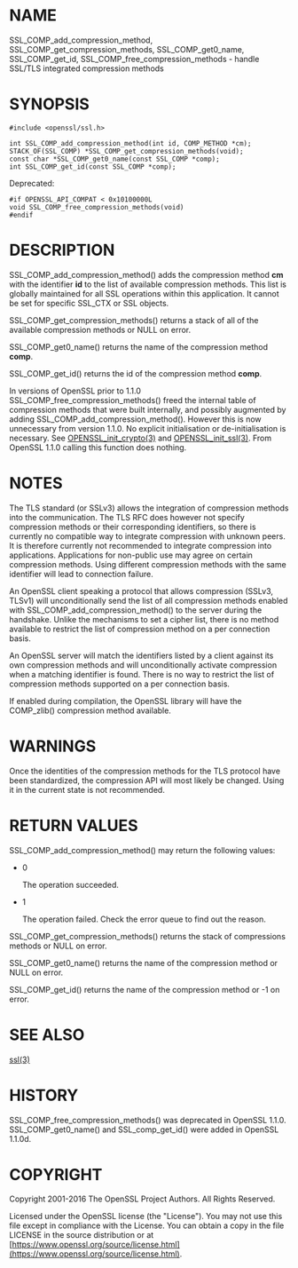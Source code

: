 # NAME

SSL\_COMP\_add\_compression\_method, SSL\_COMP\_get\_compression\_methods,
SSL\_COMP\_get0\_name, SSL\_COMP\_get\_id, SSL\_COMP\_free\_compression\_methods
\- handle SSL/TLS integrated compression methods

# SYNOPSIS

    #include <openssl/ssl.h>

    int SSL_COMP_add_compression_method(int id, COMP_METHOD *cm);
    STACK_OF(SSL_COMP) *SSL_COMP_get_compression_methods(void);
    const char *SSL_COMP_get0_name(const SSL_COMP *comp);
    int SSL_COMP_get_id(const SSL_COMP *comp);

Deprecated:

    #if OPENSSL_API_COMPAT < 0x10100000L
    void SSL_COMP_free_compression_methods(void)
    #endif

# DESCRIPTION

SSL\_COMP\_add\_compression\_method() adds the compression method **cm** with
the identifier **id** to the list of available compression methods. This
list is globally maintained for all SSL operations within this application.
It cannot be set for specific SSL\_CTX or SSL objects.

SSL\_COMP\_get\_compression\_methods() returns a stack of all of the available
compression methods or NULL on error.

SSL\_COMP\_get0\_name() returns the name of the compression method **comp**.

SSL\_COMP\_get\_id() returns the id of the compression method **comp**.

In versions of OpenSSL prior to 1.1.0 SSL\_COMP\_free\_compression\_methods() freed
the internal table of compression methods that were built internally, and
possibly augmented by adding SSL\_COMP\_add\_compression\_method(). However this is
now unnecessary from version 1.1.0.  No explicit initialisation or
de-initialisation is necessary. See [OPENSSL\_init\_crypto(3)](http://man.he.net/man3/OPENSSL_init_crypto) and
[OPENSSL\_init\_ssl(3)](http://man.he.net/man3/OPENSSL_init_ssl). From OpenSSL 1.1.0 calling this function does nothing.

# NOTES

The TLS standard (or SSLv3) allows the integration of compression methods
into the communication. The TLS RFC does however not specify compression
methods or their corresponding identifiers, so there is currently no compatible
way to integrate compression with unknown peers. It is therefore currently not
recommended to integrate compression into applications. Applications for
non-public use may agree on certain compression methods. Using different
compression methods with the same identifier will lead to connection failure.

An OpenSSL client speaking a protocol that allows compression (SSLv3, TLSv1)
will unconditionally send the list of all compression methods enabled with
SSL\_COMP\_add\_compression\_method() to the server during the handshake.
Unlike the mechanisms to set a cipher list, there is no method available to
restrict the list of compression method on a per connection basis.

An OpenSSL server will match the identifiers listed by a client against
its own compression methods and will unconditionally activate compression
when a matching identifier is found. There is no way to restrict the list
of compression methods supported on a per connection basis.

If enabled during compilation, the OpenSSL library will have the
COMP\_zlib() compression method available.

# WARNINGS

Once the identities of the compression methods for the TLS protocol have
been standardized, the compression API will most likely be changed. Using
it in the current state is not recommended.

# RETURN VALUES

SSL\_COMP\_add\_compression\_method() may return the following values:

- 0

    The operation succeeded.

- 1

    The operation failed. Check the error queue to find out the reason.

SSL\_COMP\_get\_compression\_methods() returns the stack of compressions methods or
NULL on error.

SSL\_COMP\_get0\_name() returns the name of the compression method or NULL on error.

SSL\_COMP\_get\_id() returns the name of the compression method or -1 on error.

# SEE ALSO

[ssl(3)](http://man.he.net/man3/ssl)

# HISTORY

SSL\_COMP\_free\_compression\_methods() was deprecated in OpenSSL 1.1.0.
SSL\_COMP\_get0\_name() and SSL\_comp\_get\_id() were added in OpenSSL 1.1.0d.

# COPYRIGHT

Copyright 2001-2016 The OpenSSL Project Authors. All Rights Reserved.

Licensed under the OpenSSL license (the "License").  You may not use
this file except in compliance with the License.  You can obtain a copy
in the file LICENSE in the source distribution or at
[https://www.openssl.org/source/license.html](https://www.openssl.org/source/license.html).
